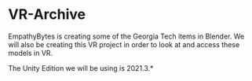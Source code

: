 # VR-Archive
EmpathyBytes is creating some of the Georgia Tech items in Blender. We will also be creating this VR project in order to look at and access these models in VR.

The Unity Edition we will be using is 2021.3.* 
